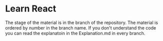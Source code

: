 # Learn React

The stage of the material is in the branch of the repository. The material is ordered by number in the branch name. If you don't understand the code you can read the explanatoin in the Explanation.md in every branch.
